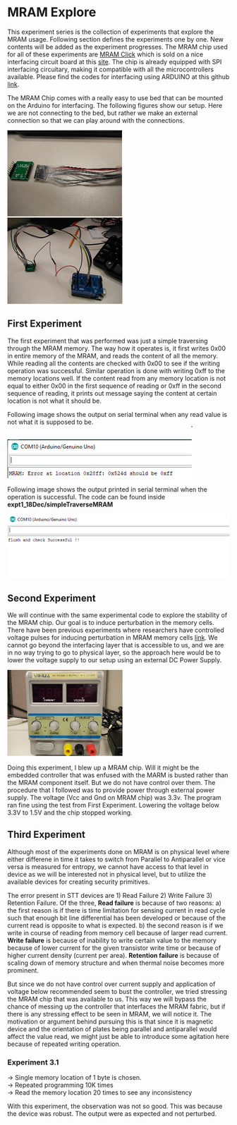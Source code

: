 # MRAM Explore

This experiment series is the collection of experiments that explore the MRAM usage. Following section defines the experiments one by one. New contents will be added as the experiment progresses. The MRAM chip used for all of these experiments are [MRAM Click](https://download.mikroe.com/documents/datasheets/EST02896_MR25H256A_Datasheet_Rev1.0%20100116-1036068.pdf) which is sold on a nice interfacing circuit board at this [site](https://www.mikroe.com/mram-click). The chip is already equipped with SPI interfacing circuitary, making it compatible with all the microcontrollers available. Please find the codes for interfacing using ARDUINO at this github [link](https://github.com/prawarpoudel/spiMemoryChips).

The MRAM Chip comes with a really easy to use bed that can be mounted on the Arduino for interfacing. The following figures show our setup. Here we are not connecting to the bed, but rather we make an external connection so that we can play around with the connections.

![MRAM click](images/image3_MRAMChip.jpg) ![Set UP](images/image4_Setup.jpg)

## First Experiment

The first experiment that was performed was  just a simple traversing through the MRAM memory. The way how it operates is, it first writes 0x00 in entire memory of the MRAM, and reads the content of all the memory. While reading all the contents are checked with 0x00 to see if the writing operation was successful. Similar operation is done with writing 0xff to the memory locations well. If the content read from any memory location is not equal to either 0x00 in the first sequence of reading or 0xff in the second sequence of reading, it prints out message saying the content at certain location is not what it should be.

Following image shows the output on serial terminal when any read value is not what  it is supposed to be.
![image showing incorrect read](images/image1_incorrectRead.PNG)

Following image shows the output printed in serial terminal when the operation is successful. The code can be found inside **expt1_18Dec/simpleTraverseMRAM**

![Image showing successful Flush and Check Operation](images/image2_flushsuccessful.PNG)

## Second Experiment

We will continue with the same experimental code to explore the stability of the MRAM chip. Our goal is to induce perturbation in the memory cells. There have been previous experiments where researchers have controlled voltage pulses for inducing perturbation in MRAM memory cells [link](https://ieeexplore.ieee.org/stamp/stamp.jsp?tp=&arnumber=7047039&tag=1). We cannot go beyond the interfacing layer that is accessible to us, and we are in no way trying to go to physical layer, so the approach here would be to lower the voltage supply to our setup using an external DC Power Supply.  

![Power Supply](images/image5_Voltagegen.jpg)

Doing this experiment, I blew up a MRAM chip. Will it might be the embedded controller that was enfused with the MARM is busted rather than the MRAM component itself. But we do not have control over them. The procedure that I followed was to provide power through external power supply. The voltage (Vcc and Gnd on MRAM chip) was 3.3v. The program ran fine using the test from First Experiment. Lowering the voltage below 3.3V to 1.5V and the chip stopped working.

## Third Experiment

Although most of the experiments done on MRAM is on physical level where either differene in time it takes to switch from Parallel to Antiparallel or vice versa is measured for entropy, we cannot have access to that level in device as we will be interested not in physical level, but to utilize the available devices for creating security primitives. 

The error present in STT devices are 1) Read Failure 2) Write Failure 3) Retention Failure. Of the three, **Read failure** is because of two reasons: a) the first reason is if there is time limitation for sensing current in read cycle such that enough bit line differential has been developed or because of the current read is opposite to what is expected. b) the second reason is if we write in course of reading from memory cell because of larger read current. **Write failure** is because of inability to write certain value to the memory because of lower current for the given transistor write time or because of higher current density (current per area). **Retention failure** is because of scaling down of memory structure and when thermal noise becomes more prominent.

But since we do not have control over current supply and application of voltage below recommended seem to bust the controller, we tried stressing the MRAM chip that was available to us. This way we will bypass the chance of messing up the controller that interfaces the MRAM fabric, but if there is any stressing effect to be seen in MRAM, we will notice it. The motivation or argument behind pursuing this is that since it is magnetic device and the orientation of plates being parallel and antiparallel would affect the value read, we might just be able to introduce some agitation here because of repeated writing operation.

### Experiment 3.1

-> Single memory location of 1 byte is chosen.  
-> Repeated programming 10K times  
-> Read the memory location 20 times to see any inconsistency  

With this experiment, the observation was not so good. This was because the device was robust. The output were as expected and not perturbed.